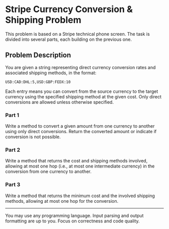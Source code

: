 # Stripe Currency Conversion & Shipping Problem

This problem is based on a Stripe technical phone screen. The task is divided into several parts, each building on the previous one.

## Problem Description

You are given a string representing direct currency conversion rates and associated shipping methods, in the format:

```
USD:CAD:DHL:5,USD:GBP:FEDX:10
```

Each entry means you can convert from the source currency to the target currency using the specified shipping method at the given cost. Only direct conversions are allowed unless otherwise specified.

### Part 1
Write a method to convert a given amount from one currency to another using only direct conversions. Return the converted amount or indicate if conversion is not possible.

### Part 2
Write a method that returns the cost and shipping methods involved, allowing at most one hop (i.e., at most one intermediate currency) in the conversion from one currency to another.

### Part 3
Write a method that returns the minimum cost and the involved shipping methods, allowing at most one hop for the conversion.

---

You may use any programming language. Input parsing and output formatting are up to you. Focus on correctness and code quality.

